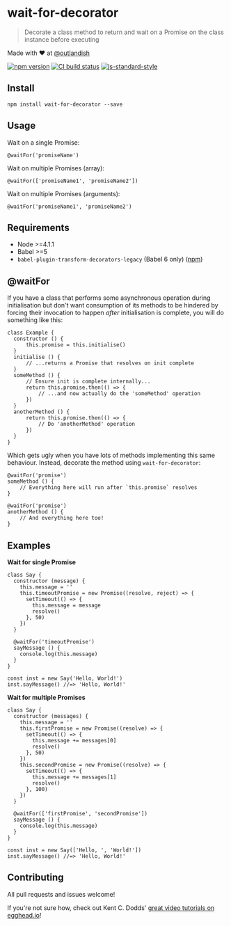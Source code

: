 # wait-for-decorator

> Decorate a class method to return and wait on a Promise on the class instance before executing

Made with ❤ at [@outlandish](http://www.twitter.com/outlandish)

<a href="http://badge.fury.io/js/wait-for-decorator"><img alt="npm version" src="https://badge.fury.io/js/wait-for-decorator.svg"></a>
<a href="https://travis-ci.org/sdgluck/wait-for-decorator"><img alt="CI build status" src="https://travis-ci.org/sdgluck/wait-for-decorator.svg"></a>
[![js-standard-style](https://img.shields.io/badge/code%20style-standard-brightgreen.svg)](http://standardjs.com/)
    
## Install

    npm install wait-for-decorator --save

## Usage

Wait on a single Promise:

    @waitFor('promiseName')
    
Wait on multiple Promises (array):

    @waitFor(['promiseName1', 'promiseName2'])

Wait on multiple Promises (arguments):

    @waitFor('promiseName1', 'promiseName2')

## Requirements

- Node >=4.1.1
- Babel >=5
- `babel-plugin-transform-decorators-legacy` (Babel 6 only) ([npm](https://www.npmjs.com/package/babel-plugin-transform-decorators-legacy))

## @waitFor

If you have a class that performs some asynchronous operation during initialisation but don't want consumption of its methods to be hindered by forcing their invocation to happen _after_ initialisation is complete, you will do something like this:

    class Example {
      constructor () {
          this.promise = this.initialise()
      }
      initialise () {
          // ...returns a Promise that resolves on init complete
      }
      someMethod () {
          // Ensure init is complete internally...
          return this.promise.then(() => {
              // ...and now actually do the 'someMethod' operation
          })
      }
      anotherMethod () {
          return this.promise.then(() => {
              // Do 'anotherMethod' operation
          })
      }
    }
    
Which gets ugly when you have lots of methods implementing this same behaviour. Instead, decorate the method using `wait-for-decorator`:

    @waitFor('promise')
    someMethod () {
        // Everything here will run after `this.promise` resolves
    }

    @waitFor('promise')
    anotherMethod () {
        // And everything here too!
    }

## Examples

__Wait for single Promise__

    class Say {
      constructor (message) {
        this.message = ''
        this.timeoutPromise = new Promise((resolve, reject) => {
          setTimeout(() => {
            this.message = message
            resolve()
          }, 50)
        })
      }

      @waitFor('timeoutPromise')
      sayMessage () {
        console.log(this.message)
      }
    }

    const inst = new Say('Hello, World!')
    inst.sayMessage() //=> 'Hello, World!'

__Wait for multiple Promises__

    class Say {
      constructor (messages) {
        this.message = ''
        this.firstPromise = new Promise((resolve) => {
          setTimeout(() => {
            this.message += messages[0]
            resolve()
          }, 50)
        })
        this.secondPromise = new Promise((resolve) => {
          setTimeout(() => {
            this.message += messages[1]
            resolve()
          }, 100)
        })
      }

      @waitFor(['firstPromise', 'secondPromise'])
      sayMessage () {
        console.log(this.message)
      }
    }

    const inst = new Say(['Hello, ', 'World!'])
    inst.sayMessage() //=> 'Hello, World!'

## Contributing

All pull requests and issues welcome!

If you're not sure how, check out Kent C. Dodds' [great video tutorials on egghead.io](https://egghead.io/lessons/javascript-identifying-how-to-contribute-to-an-open-source-project-on-github)!
